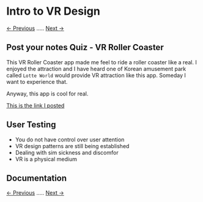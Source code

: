 # Intro to VR Design
[<- Previous](README.md) ..... [Next ->](README-4-2.md)

## Post your notes Quiz - VR Roller Coaster

This VR Roller Coaster app made me feel to ride a roller coaster like a real. I enjoyed the attraction and I have heard one of Korean amusement park called `Lotte World` would provide VR attraction like this app. Someday I want to experience that.

Anyway, this app is cool for real.

[This is the link I posted](https://discussions.udacity.com/t/post-your-notes-quiz-vr-roller-coaster/204586)

## User Testing

* You do not have control over user attention
* VR design patterns are still being established
* Dealing with sim sickness and discomfor
* VR is a physical medium

## Documentation

[<- Previous](README.md) ..... [Next ->](README-4-2.md)
